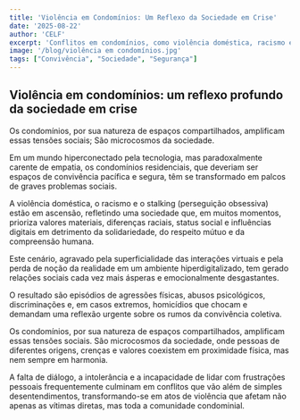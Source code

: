 ```yaml
---
title: 'Violência em Condomínios: Um Reflexo da Sociedade em Crise'
date: '2025-08-22'
author: 'CELF'
excerpt: 'Conflitos em condomínios, como violência doméstica, racismo e perseguição, são um microcosmo de uma sociedade em crise, onde a falta de empatia e a intolerância transformam espaços de convivência em palcos de tensão.'
image: '/blog/violência em condomínios.jpg'
tags: ["Convivência", "Sociedade", "Segurança"]
---
```


## Violência em condomínios: um reflexo profundo da sociedade em crise

Os condomínios, por sua natureza de espaços compartilhados, amplificam essas tensões sociais; São microcosmos da sociedade.

Em um mundo hiperconectado pela tecnologia, mas paradoxalmente carente de empatia, os condomínios residenciais, que deveriam ser espaços de convivência pacífica e segura, têm se transformado em palcos de graves problemas sociais.

A violência doméstica, o racismo e o stalking (perseguição obsessiva) estão em ascensão, refletindo uma sociedade que, em muitos momentos, prioriza valores materiais, diferenças raciais, status social e influências digitais em detrimento da solidariedade, do respeito mútuo e da compreensão humana.

Este cenário, agravado pela superficialidade das interações virtuais e pela perda de noção da realidade em um ambiente hiperdigitalizado, tem gerado relações sociais cada vez mais ásperas e emocionalmente desgastantes.

O resultado são episódios de agressões físicas, abusos psicológicos, discriminações e, em casos extremos, homicídios que chocam e demandam uma reflexão urgente sobre os rumos da convivência coletiva.

Os condomínios, por sua natureza de espaços compartilhados, amplificam essas tensões sociais. São microcosmos da sociedade, onde pessoas de diferentes origens, crenças e valores coexistem em proximidade física, mas nem sempre em harmonia.

A falta de diálogo, a intolerância e a incapacidade de lidar com frustrações pessoais frequentemente culminam em conflitos que vão além de simples desentendimentos, transformando-se em atos de violência que afetam não apenas as vítimas diretas, mas toda a comunidade condominial.
